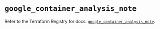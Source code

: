 # `google_container_analysis_note`

Refer to the Terraform Registry for docs: [`google_container_analysis_note`](https://registry.terraform.io/providers/hashicorp/google/5.13.0/docs/resources/container_analysis_note).
